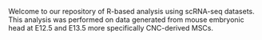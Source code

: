 Welcome to our repository of R-based analysis using scRNA-seq datasets. This analysis was performed on data generated from mouse embryonic head at E12.5 and E13.5 more specifically CNC-derived MSCs.     
